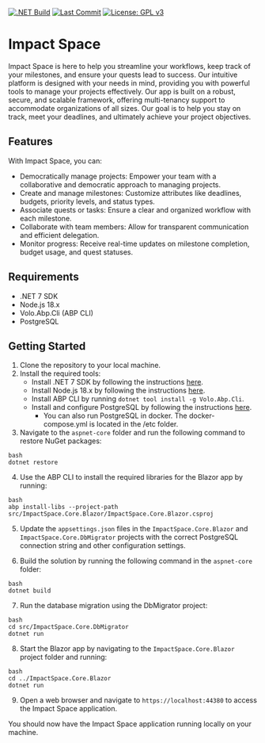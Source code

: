[![.NET Build](https://github.com/impact-space/app/actions/workflows/dotnet.yml/badge.svg)](https://github.com/impact-space/app/actions/workflows/dotnet.yml) [![Last Commit](https://img.shields.io/github/last-commit/impact-space/app)](https://github.com/impact-space/app/commits/master) [![License: GPL v3](https://img.shields.io/badge/License-GPLv3-blue.svg)](https://www.gnu.org/licenses/gpl-3.0)



# Impact Space

Impact Space is here to help you streamline your workflows, keep track  of your milestones, and ensure your quests lead to success. Our intuitive platform is designed with your needs in mind, providing you with powerful tools to manage your projects effectively. Our app is built on a robust, secure, and scalable framework, offering  multi-tenancy support to accommodate organizations of all sizes. Our goal is to help you stay on track, meet your deadlines, and ultimately achieve your project objectives.

## Features

With Impact Space, you can:

- Democratically manage projects: Empower your team with a collaborative and democratic approach to managing projects.
- Create and manage milestones: Customize attributes like deadlines, budgets, priority levels, and status types.
- Associate quests or tasks: Ensure a clear and organized workflow with each milestone.
- Collaborate with team members: Allow for transparent communication and efficient delegation.
- Monitor progress: Receive real-time updates on milestone completion, budget usage, and quest statuses.

## Requirements

- .NET 7 SDK
- Node.js 18.x
- Volo.Abp.Cli (ABP CLI)
- PostgreSQL

## Getting Started

1. Clone the repository to your local machine.
2. Install the required tools:
   - Install .NET 7 SDK by following the instructions [here](https://dotnet.microsoft.com/download/dotnet/7.0).
   - Install Node.js 18.x by following the instructions [here](https://nodejs.org/en/download/).
   - Install ABP CLI by running `dotnet tool install -g Volo.Abp.Cli`.
   - Install and configure PostgreSQL by following the instructions [here](https://www.postgresql.org/download/).
     - You can also run PostgreSQL in docker.  The docker-compose.yml is located in the /etc folder.
3. Navigate to the `aspnet-core` folder and run the following command to restore NuGet packages:

```
bash
dotnet restore
```

4. Use the ABP CLI to install the required libraries for the Blazor app by running:

```
bash
abp install-libs --project-path src/ImpactSpace.Core.Blazor/ImpactSpace.Core.Blazor.csproj
```

5. Update the `appsettings.json` files in the `ImpactSpace.Core.Blazor` and `ImpactSpace.Core.DbMigrator` projects with the correct PostgreSQL connection string and other configuration settings.

6. Build the solution by running the following command in the `aspnet-core` folder:

```
bash
dotnet build
```

7. Run the database migration using the DbMigrator project:

```
bash
cd src/ImpactSpace.Core.DbMigrator
dotnet run
```

8. Start the Blazor app by navigating to the `ImpactSpace.Core.Blazor` project folder and running:

```
bash
cd ../ImpactSpace.Core.Blazor
dotnet run
```

9. Open a web browser and navigate to `https://localhost:44380` to access the Impact Space application.

You should now have the Impact Space application running locally on your machine.
